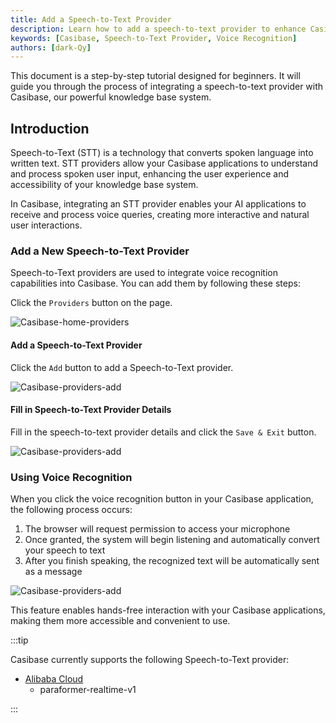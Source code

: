 ```yaml
---
title: Add a Speech-to-Text Provider
description: Learn how to add a speech-to-text provider to enhance Casibase functionality.
keywords: [Casibase, Speech-to-Text Provider, Voice Recognition]
authors: [dark-Qy]
---
```


This document is a step-by-step tutorial designed for beginners. It will guide you through the process of integrating a speech-to-text provider with Casibase, our powerful knowledge base system.

## Introduction

Speech-to-Text (STT) is a technology that converts spoken language into written text. STT providers allow your Casibase applications to understand and process spoken user input, enhancing the user experience and accessibility of your knowledge base system.

In Casibase, integrating an STT provider enables your AI applications to receive and process voice queries, creating more interactive and natural user interactions.

### Add a New Speech-to-Text Provider

Speech-to-Text providers are used to integrate voice recognition capabilities into Casibase. You can add them by following these steps:

Click the `Providers` button on the page.

![Casibase-home-providers](/img/walkthrough-guides/casibase-home-providers.png)

#### Add a Speech-to-Text Provider

Click the `Add` button to add a Speech-to-Text provider.

![Casibase-providers-add](/img/walkthrough-guides/casibase-providers-add.png)

#### Fill in Speech-to-Text Provider Details

Fill in the speech-to-text provider details and click the `Save & Exit` button.

![Casibase-providers-add](/img/walkthrough-guides/casibase-speech-to-text-form.png)

### Using Voice Recognition

When you click the voice recognition button in your Casibase application, the following process occurs:

1. The browser will request permission to access your microphone
2. Once granted, the system will begin listening and automatically convert your speech to text
3. After you finish speaking, the recognized text will be automatically sent as a message

![Casibase-providers-add](/img/walkthrough-guides/casibase-speech-to-text-use.png)

This feature enables hands-free interaction with your Casibase applications, making them more accessible and convenient to use.

:::tip

Casibase currently supports the following Speech-to-Text provider:

- [Alibaba Cloud](https://www.alibabacloud.com/product/intelligent-speech-interaction)
  - paraformer-realtime-v1

:::
